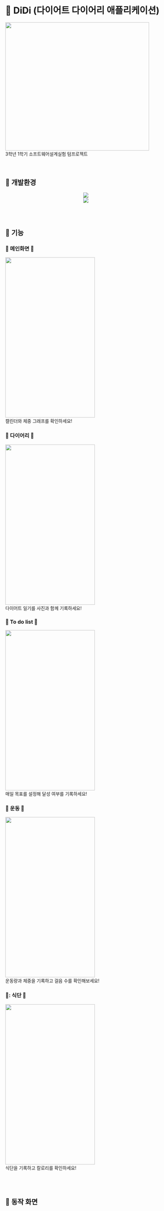 # :penguin: DiDi (다이어트 다이어리 애플리케이션)
<img src="https://user-images.githubusercontent.com/86236392/189482106-dbf81723-072e-4a6c-81f0-4dbf9a86452e.jpg" width="450px" height="400px"></img><br/>
3학년 1학기 소프트웨어설계실험 텀프로젝트
</br>
</br>
</br>
## :penguin: 개발환경
<p align = "center">
<img src="https://img.shields.io/badge/Android%20studio-FFD700?style=for-the-badge&logo=Android Studio&logoColor=black"></img><br/>
<img src="https://img.shields.io/badge/Java-orange?style=for-the-badge"></img><br/>
</p>
</br>
</br>

## :penguin: 기능
### :date: 메인화면 :date: 
<img src="https://user-images.githubusercontent.com/86236392/189482999-f94db98b-8efc-4b86-882e-7d41eccc3eef.jpg" width="280px" height="500px"></img><br/>
캘린더와 체중 그래프를 확인하세요!
</br>

### :book: 다이어리 :book: 
<img src="https://user-images.githubusercontent.com/86236392/189482156-c662e6a8-4556-4d71-b14d-bf7d05098d06.jpg" width="280px" height="500px"></img><br/>
다이어트 일기를 사진과 함께 기록하세요!
</br>

### :pencil: To do list :pencil:
<img src="https://user-images.githubusercontent.com/86236392/189482178-682b9b58-99bc-4ed5-a4c7-52b7cc3fb11b.jpg" width="280px" height="500px"></img><br/>
매일 목표를 설정해 달성 여부를 기록하세요!
</br>

### :running: 운동 :running:
<img src="https://user-images.githubusercontent.com/86236392/189482185-749b8a73-f11e-4423-9d0a-2e9b9698880c.jpg" width="280px" height="500px"></img><br/>
운동량과 체중을 기록하고 걸음 수를 확인해보세요!
</br>

### :pizza:: 식단 :fries:
<img src="https://user-images.githubusercontent.com/86236392/189482190-9f9fb533-6043-4acd-8f03-1f63acdc22d3.jpg" width="280px" height="500px"></img><br/>
식단을 기록하고 칼로리를 확인하세요!
</br>
</br>
</br>
</br>

## :penguin: 동작 화면
</br>
</br>
</br>
